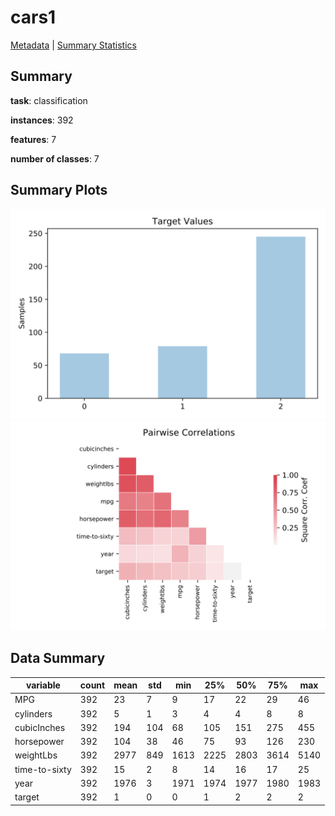 # cars1

[Metadata](metadata.yaml) | [Summary Statistics](summary_stats.csv)

## Summary

**task**: classification

**instances**: 392

**features**: 7

**number of classes**: 7

## Summary Plots

![Labels](label.svg)
![Corr](corr.svg)

## Data Summary

|	variable	|	count	|	mean	|	std	|	min	|	25%	|	50%	|	75%	|	max|
| --- | --- | --- | --- | --- | --- | --- | --- | --- |
|	MPG	|	392	|	23	|	7	|	9	|	17	|	22	|	29	|	46
|	cylinders	|	392	|	5	|	1	|	3	|	4	|	4	|	8	|	8
|	cubicInches	|	392	|	194	|	104	|	68	|	105	|	151	|	275	|	455
|	horsepower	|	392	|	104	|	38	|	46	|	75	|	93	|	126	|	230
|	weightLbs	|	392	|	2977	|	849	|	1613	|	2225	|	2803	|	3614	|	5140
|	time-to-sixty	|	392	|	15	|	2	|	8	|	14	|	16	|	17	|	25
|	year	|	392	|	1976	|	3	|	1971	|	1974	|	1977	|	1980	|	1983
|	target	|	392	|	1	|	0	|	0	|	1	|	2	|	2	|	2
